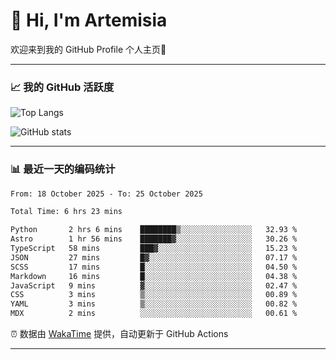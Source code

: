 # 👋 Hi, I'm Artemisia  

欢迎来到我的 GitHub Profile 个人主页🎉  

---

### 📈 我的 GitHub 活跃度

![Top Langs](https://github-readme-stats.vercel.app/api/top-langs/?username=artemisia1107&layout=compact&theme=radical)

![GitHub stats](https://github-readme-stats.vercel.app/api?username=artemisia1107&show_icons=true&theme=radical)

---

### 📊 最近一天的编码统计  


<!--START_SECTION:waka-->

```txt
From: 18 October 2025 - To: 25 October 2025

Total Time: 6 hrs 23 mins

Python       2 hrs 6 mins    ████████▒░░░░░░░░░░░░░░░░   32.93 %
Astro        1 hr 56 mins    ███████▓░░░░░░░░░░░░░░░░░   30.26 %
TypeScript   58 mins         ███▓░░░░░░░░░░░░░░░░░░░░░   15.23 %
JSON         27 mins         █▓░░░░░░░░░░░░░░░░░░░░░░░   07.17 %
SCSS         17 mins         █░░░░░░░░░░░░░░░░░░░░░░░░   04.50 %
Markdown     16 mins         █░░░░░░░░░░░░░░░░░░░░░░░░   04.38 %
JavaScript   9 mins          ▓░░░░░░░░░░░░░░░░░░░░░░░░   02.47 %
CSS          3 mins          ▒░░░░░░░░░░░░░░░░░░░░░░░░   00.89 %
YAML         3 mins          ▒░░░░░░░░░░░░░░░░░░░░░░░░   00.82 %
MDX          2 mins          ░░░░░░░░░░░░░░░░░░░░░░░░░   00.61 %
```

<!--END_SECTION:waka-->


⏰ 数据由 [WakaTime](https://wakatime.com/) 提供，自动更新于 GitHub Actions

---

